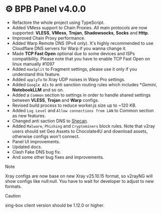 # ⚙️ BPB Panel v4.0.0

- Refactore the whole project using TypeScript.
- Added VMess support to Chain Proxies. All main protocols are now supported: **VLESS**, **VMess**, **Trojan**, **Shadowsocks**, **Socks** and **Http**.
- Improved Chain Proxy performance.
- Added Warp Remote DNS (IPv4 only). It's highly recommended to use Cloudflare DNS servers for Warp if you wanna change it.
- Made **TCP Fast Open** optional due to some devices and ISPs compatibility. Please note that you have to enable TCP Fast Open on linux manually #1097
- Added `maxSplit` to Fragment settings, please use it only if you understand this feature.
- Added `applyTo` to Xray UDP noises in Warp Pro settings.
- Added `Google AIs` to anti sanction routing rules which includes **Gemini*, **NotebookLLM** and so on.
- Added a `Common` section to settings in order to handle shared settings between **VLESS**, **Trojan** and **Warp** configs.
- Revised build process to reduce worker.js size up to ~120 KB.
- Added `Log Level` and `Allow connections from LAN` to Common section as new features.
- Changed anti saction DNS to [Shecan](https://shecan.ir/).
- Added `Malware`, `Phishing` and `Cryptominers` block rules. Note that v2ray users should set Geo Assets to Chocolate4U and download assets, otherwise configs won't connect.
- Panel UI improvements.
- Updated docs.
- Clash Fake DNS bug fix.
- And some other bug fixes and improvements.

> [!NOTE]
> Xray configs are now base on new Xray v25.10.15 format, so v2rayNG will show configs like null:null. You have to wait for developer to adjust to new formats.

> [!CAUTION]
> sing-box client version should be 1.12.0 or higher.
